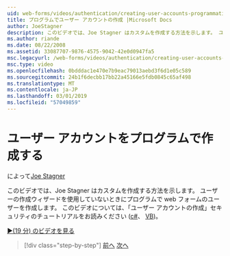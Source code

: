 ```yaml
---
uid: web-forms/videos/authentication/creating-user-accounts-programmatically
title: プログラムでユーザー アカウントの作成 |Microsoft Docs
author: JoeStagner
description: このビデオでは、Joe Stagner はカスタムを作成する方法を示します。 ユーザーの作成ウィザードを使用していないときにプログラムで web フォームのユーザーを作成します。 追加する.
ms.author: riande
ms.date: 08/22/2008
ms.assetid: 33087707-9876-4575-9042-42e0d0947fa5
msc.legacyurl: /web-forms/videos/authentication/creating-user-accounts-programmatically
msc.type: video
ms.openlocfilehash: 0bdddac1e470e7b9eac79013aebd3f6d1e05c589
ms.sourcegitcommit: 24b1f6decbb17bb22a45166e5fdb0845c65af498
ms.translationtype: MT
ms.contentlocale: ja-JP
ms.lasthandoff: 03/01/2019
ms.locfileid: "57049859"
---
```

<a name="creating-user-accounts-programmatically"></a>ユーザー アカウントをプログラムで作成する
====================
によって[Joe Stagner](https://github.com/JoeStagner)

このビデオでは、Joe Stagner はカスタムを作成する方法を示します。 ユーザーの作成ウィザードを使用していないときにプログラムで web フォームのユーザーを作成します。 このビデオについては、「ユーザー アカウントの作成」セキュリティのチュートリアルをお読みください ([c#](../../overview/older-versions-security/membership/creating-user-accounts-cs.md)、 [VB](../../overview/older-versions-security/membership/creating-user-accounts-vb.md))。

[&#9654;(19 分) のビデオを見る](https://channel9.msdn.com/Blogs/ASP-NET-Site-Videos/creating-user-accounts-programmatically)

> [!div class="step-by-step"]
> [前へ](creating-user-accounts-with-the-create-user-wizard.md)
> [次へ](validating-users-manually.md)
